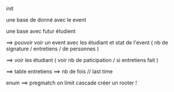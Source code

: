 init


une base de donné avec le event 

une base avec futur étudient

==> pouvoir voir un event avec les étudiant et stat de l'event ( nb de signature / entretiens / de personnes )

==> voir les étudiant ( voir nb de paticipation / si entretiens fait )

==> table entretiens ==> nb de fois // last time 

enum ==> pregmatch 
on limit cascade 
créer un rooter ! 